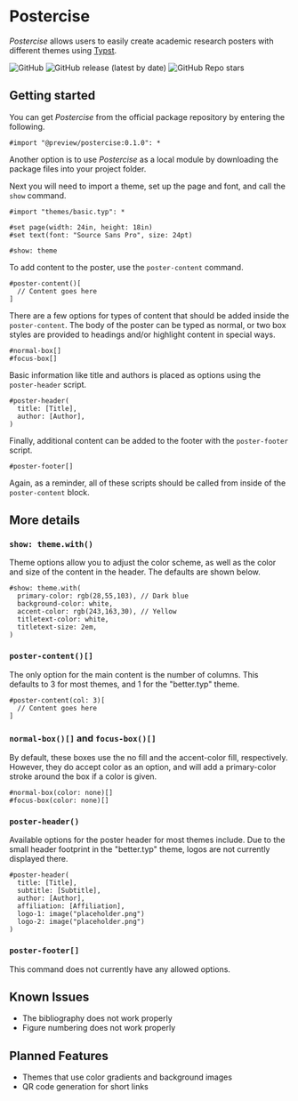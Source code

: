 # Postercise

*Postercise* allows users to easily create academic research posters with different themes using [Typst](https://typst.app).

![GitHub](https://img.shields.io/github/license/dangh3014/postercise)
![GitHub release (latest by date)](https://img.shields.io/github/v/release/dangh3014/postercise)
![GitHub Repo stars](https://img.shields.io/github/stars/dangh3014/postercise)


## Getting started

You can get *Postercise* from the official package repository by entering the following.
```typ
#import "@preview/postercise:0.1.0": *
```

Another option is to use *Postercise* as a local module by downloading the package files into your project folder.

Next you will need to import a theme, set up the page and font, and call the `show` command.
```typ
#import "themes/basic.typ": *

#set page(width: 24in, height: 18in)
#set text(font: "Source Sans Pro", size: 24pt)

#show: theme
```

To add content to the poster, use the `poster-content` command.

```typ
#poster-content()[
  // Content goes here
]
```

There are a few options for types of content that should be added inside the `poster-content`. The body of the poster can be typed as normal, or two box styles are provided to headings and/or highlight content in special ways.

```typ
#normal-box[]
#focus-box[]
```

Basic information like title and authors is placed as options using the `poster-header` script.

```typ
#poster-header(
  title: [Title],
  author: [Author],
)
```



Finally, additional content can be added to the footer with the `poster-footer` script.
```typ
#poster-footer[]
```

Again, as a reminder, all of these scripts should be called from inside of the `poster-content` block.

## More details

### `show: theme.with()`
Theme options allow you to adjust the color scheme, as well as the color and size of the content in the header. The defaults are shown below.
```typ
#show: theme.with(
  primary-color: rgb(28,55,103), // Dark blue
  background-color: white,
  accent-color: rgb(243,163,30), // Yellow
  titletext-color: white,
  titletext-size: 2em,
)
```

### `poster-content()[]`
The only option for the main content is the number of columns. This defaults to 3 for most themes, and 1 for the "better.typ" theme.
```typ
#poster-content(col: 3)[
  // Content goes here
]
```

### `normal-box()[]` and `focus-box()[]`
By default, these boxes use the no fill and the accent-color fill, respectively. However, they do accept color as an option, and will add a primary-color stroke around the box if a color is given.
```typ
#normal-box(color: none)[]
#focus-box(color: none)[]
```


### `poster-header()`
Available options for the poster header for most themes include. Due to the small header footprint in the "better.typ" theme, logos are not currently displayed there.
```typ
#poster-header(
  title: [Title],
  subtitle: [Subtitle],
  author: [Author],
  affiliation: [Affiliation],
  logo-1: image("placeholder.png")
  logo-2: image("placeholder.png") 
)
```

### `poster-footer[]`
This command does not currently have any allowed options.

## Known Issues
- The bibliography does not work properly
- Figure numbering does not work properly

## Planned Features
- Themes that use color gradients and background images
- QR code generation for short links

